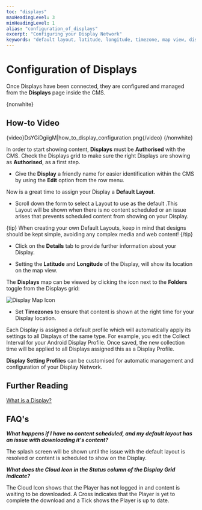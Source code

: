 ```yaml
---
toc: "displays"
maxHeadingLevel: 3
minHeadingLevel: 1
alias: "configuration_of_displays"
excerpt: "Configuring your Display Network"
keywords: "default layout, latitude, longitude, timezone, map view, display grid, display management, adding displays, authorising displays"
---
```


# Configuration of Displays

Once Displays have been connected, they are configured and managed from the **Displays** page inside the CMS.

{nonwhite}

## How-to Video

{video}DsYGiDgiigM|how_to_display_configuration.png{/video}
{/nonwhite}

In order to start showing content, **Displays** must be **Authorised** with the CMS. Check the Displays grid to make sure the right Displays are showing as **Authorised**, as a first step.

- Give the **Display** a friendly name for easier identification within the CMS by using the **Edit** option from the row menu.


Now is a great time to assign your Display a **Default Layout**. 

- Scroll down the form to select a Layout to use as the default .This Layout will be shown when there is no content scheduled or an issue arises that prevents scheduled content from showing on your Display. 

{tip}
When creating your own Default Layouts, keep in mind that designs should be kept simple, avoiding any complex media and web content!
{/tip}

- Click on the **Details** tab to provide further information about your Display. 

- Setting the **Latitude** and **Longitude** of the Display, will show its location on the map view.


The **Displays** map can be viewed by clicking the icon next to the **Folders** toggle from the Displays grid:

![Display Map Icon](img/display_configuration_map_view_icon.png)

- Set **Timezones** to ensure that content is shown at the right time for your Display location.

Each Display is assigned a default profile which will automatically apply its settings to all Displays of the same type. For example, you edit the Collect Interval for your Android Display Profile. Once saved, the new collection time will be applied to all Displays assigned this as a Display Profile.

**Display Setting Profiles** can be customised for automatic management and configuration of your Display Network.

## Further Reading

[What is a Display?](/displays.html)

## FAQ's

***What happens if I have no content scheduled, and my default layout has an issue with downloading it's content?***

The splash screen will be shown until the issue with the default layout is resolved or content is scheduled to show on the Display.

***What does the Cloud Icon in the Status column of the Display Grid indicate?***

The Cloud Icon shows that the Player has not logged in and content is waiting to be downloaded. A Cross indicates that the Player is yet to complete the download and a Tick shows the Player is up to date.


